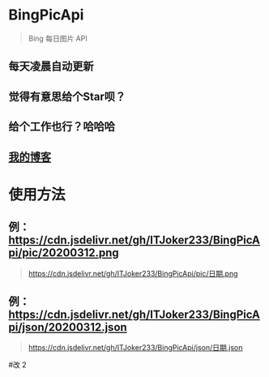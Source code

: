 # BingPicApi
> Bing 每日图片 API
## 每天凌晨自动更新

## 觉得有意思给个Star呗？

## 给个工作也行？哈哈哈

## [我的博客](https://blog.itjoker.cn)

# 使用方法

## 例：https://cdn.jsdelivr.net/gh/ITJoker233/BingPicApi/pic/20200312.png
> https://cdn.jsdelivr.net/gh/ITJoker233/BingPicApi/pic/日期.png

## 例：https://cdn.jsdelivr.net/gh/ITJoker233/BingPicApi/json/20200312.json
> https://cdn.jsdelivr.net/gh/ITJoker233/BingPicApi/json/日期.json



#改
2
